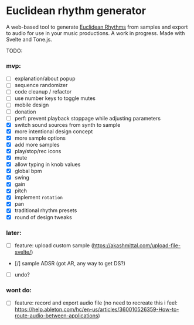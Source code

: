# Euclidean rhythm generator

A web-based tool to generate [Euclidean
Rhythms](https://en.wikipedia.org/wiki/Euclidean_rhythm) from samples and export
to audio for use in your music productions. A work in progress. Made with
Svelte and Tone.js.

TODO:

### mvp:

- [ ] explanation/about popup
- [ ] sequence randomizer
- [ ] code cleanup / refactor
- [ ] use number keys to toggle mutes
- [ ] mobile design
- [ ] donation
- [ ] perf: prevent playback stoppage while adjusting parameters
- [X] switch sound sources from synth to sample
- [X] more intentional design concept
- [X] more sample options
- [X] add more samples
- [X] play/stop/rec icons
- [X] mute
- [X] allow typing in knob values
- [X] global bpm
- [X] swing
- [X] gain
- [X] pitch
- [X] implement `rotation`
- [X] pan
- [X] traditional rhythm presets
- [X] round of design tweaks

### later:

- [ ] feature: upload custom sample (https://akashmittal.com/upload-file-svelte/)
- [/] sample ADSR (got AR, any way to get DS?)
- [ ] undo?

### wont do:

- [ ] feature: record and export audio file (no need to recreate this i feel: https://help.ableton.com/hc/en-us/articles/360010526359-How-to-route-audio-between-applications)
